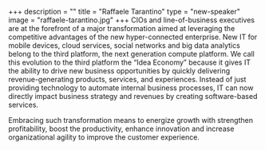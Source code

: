 +++
description = ""
title = "Raffaele Tarantino"
type = "new-speaker"
image = "raffaele-tarantino.jpg"
+++
CIOs and line-of-business executives are at the forefront of a major transformation aimed at leveraging the competitive advantages of the new hyper-connected enterprise. New IT for mobile devices, cloud services, social networks and big data analytics belong to the third platform, the next generation compute platform. We call this evolution to the third platform the “Idea Economy” because it gives IT the ability to drive new business opportunities by quickly delivering revenue-generating products, services, and experiences. Instead of just providing technology to automate internal business processes, IT can now directly impact business strategy and revenues by creating software-based services.

Embracing such transformation means to energize growth with strengthen profitability, boost the productivity, enhance innovation and increase organizational agility to improve the customer experience.